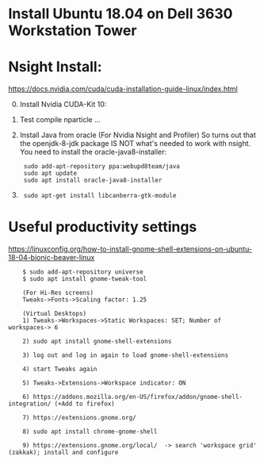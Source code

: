 # Install Ubuntu 18.04 on Dell 3630 Workstation Tower 


# Nsight Install:
 
https://docs.nvidia.com/cuda/cuda-installation-guide-linux/index.html

0) Install Nvidia CUDA-Kit 10:



1) Test compile nparticle ...

2) Install Java from oracle (For Nvidia Nsight and Profiler)
So turns out that the openjdk-8-jdk package IS NOT what's needed to work with nsight.
You need to install the oracle-java8-installer:

        sudo add-apt-repository ppa:webupd8team/java
        sudo apt update
        sudo apt install oracle-java8-installer


3)
        sudo apt-get install libcanberra-gtk-module


# Useful productivity settings
https://linuxconfig.org/how-to-install-gnome-shell-extensions-on-ubuntu-18-04-bionic-beaver-linux


        $ sudo add-apt-repository universe
        $ sudo apt install gnome-tweak-tool

        (For Hi-Res screens)
        Tweaks->Fonts->Scaling factor: 1.25

        (Virtual Desktops)
        1) Tweaks->Workspaces->Static Workspaces: SET; Number of workspaces-> 6

        2) sudo apt install gnome-shell-extensions

        3) log out and log in again to load gnome-shell-extensions

        4) start Tweaks again

        5) Tweaks->Extensions->Workspace indicator: ON

        6) https://addons.mozilla.org/en-US/firefox/addon/gnome-shell-integration/ (+Add to firefox)

        7) https://extensions.gnome.org/

        8) sudo apt install chrome-gnome-shell

        9) https://extensions.gnome.org/local/  -> search 'workspace grid' (zakkak); install and configure

